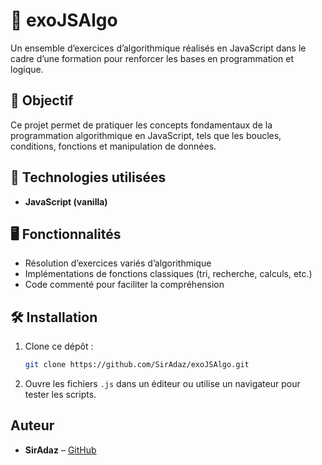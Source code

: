 # 🧩 exoJSAlgo

Un ensemble d’exercices d’algorithmique réalisés en JavaScript dans le cadre d’une formation pour renforcer les bases en programmation et logique.

## 🎯 Objectif

Ce projet permet de pratiquer les concepts fondamentaux de la programmation algorithmique en JavaScript, tels que les boucles, conditions, fonctions et manipulation de données.

## 🚀 Technologies utilisées

- **JavaScript (vanilla)**

## 🖥️ Fonctionnalités

- Résolution d’exercices variés d’algorithmique
- Implémentations de fonctions classiques (tri, recherche, calculs, etc.)
- Code commenté pour faciliter la compréhension

## 🛠️ Installation

1. Clone ce dépôt :
   ```bash
   git clone https://github.com/SirAdaz/exoJSAlgo.git
   ```
2. Ouvre les fichiers `.js` dans un éditeur ou utilise un navigateur pour tester les scripts.

## Auteur

- **SirAdaz** – [GitHub](https://github.com/SirAdaz) 
